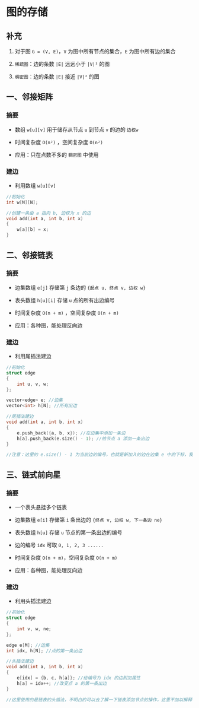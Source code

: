 # 图的存储

## 补充

1. 对于图 `G = (V, E)`，`V` 为图中所有节点的集合，`E` 为图中所有边的集合

2. `稀疏图`：边的条数 `|E|` 远远小于 `|V|²` 的图

3. `稠密图`：边的条数 `|E|` 接近 `|V|²` 的图

## 一、邻接矩阵

### 摘要

- 数组 `w[u][v]` 用于储存从节点 `u` 到节点 `v` 的边的 `边权w`

- 时间复杂度 `O(n²)` ，空间复杂度 `O(n²)`

- 应用：只在点数不多的 `稠密图` 中使用

### 建边

- 利用数组 `w[u][v]`

```cpp
//初始化
int w[N][N];

//创建一条由 a 指向 b, 边权为 x 的边
void add(int a, int b, int x)
{
    w[a][b] = x;
}
```

## 二、邻接链表

### 摘要

- 边集数组 `e[j]` 存储第 `j` 条边的 `{起点 u, 终点 v, 边权 w}`

- 表头数组 `h[u][i]` 存储 `u` 点的所有出边编号

- 时间复杂度 `O(n + m)` ，空间复杂度 `O(n + m)`

- 应用：各种图，能处理反向边

### 建边

- 利用尾插法建边

```cpp
//初始化
struct edge
{
    int u, v, w;
};

vector<edge> e; //边集
vector<int> h[N]; //所有出边

//尾插法建边
void add(int a, int b, int x)
{
    e.push_back({a, b, x}); //在边集中添加一条边
    h[a].push_back(e.size() - 1); //给节点 a 添加一条出边
}

//注意：这里的 e.size() - 1 为当前边的编号，也就是新加入的边在边集 e 中的下标，我们通过这个下标来从 e 访问边的属性
```

## 三、链式前向星

### 摘要

- 一个表头悬挂多个链表

- 边集数组 `e[i]` 存储第 `i` 条出边的 `{终点 v, 边权 w, 下一条边 ne}`

- 表头数组 `h[u]` 存储 `u` 节点的第一条出边的编号

- 边的编号 `idx` 可取 `0, 1, 2, 3 ......`

- 时间复杂度 `O(n + m)`，空间复杂度 `O(n + m)`

- 应用：各种图，能处理反向边

### 建边

- 利用头插法建边

```cpp
//初始化
struct edge
{
    int v, w, ne;
};

edge e[M]; //边集
int idx, h[N]; //点的第一条出边

//头插法建边
void add(int a, int b, int x)
{
    e[idx] = {b, c, h[a]}; //给编号为 idx 的边附加属性
    h[a] = idx++; //改变点 a 的第一条出边
}

//这里使用的是链表的头插法，不明白的可以去了解一下链表添加节点的操作，这里不加以解释
```
